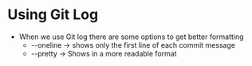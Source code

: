 # Using Git Log
- When we use Git log there are some options to get better formatting
    * --oneline -> shows only the first line of each commit message
    * --pretty -> Shows in a more readable format